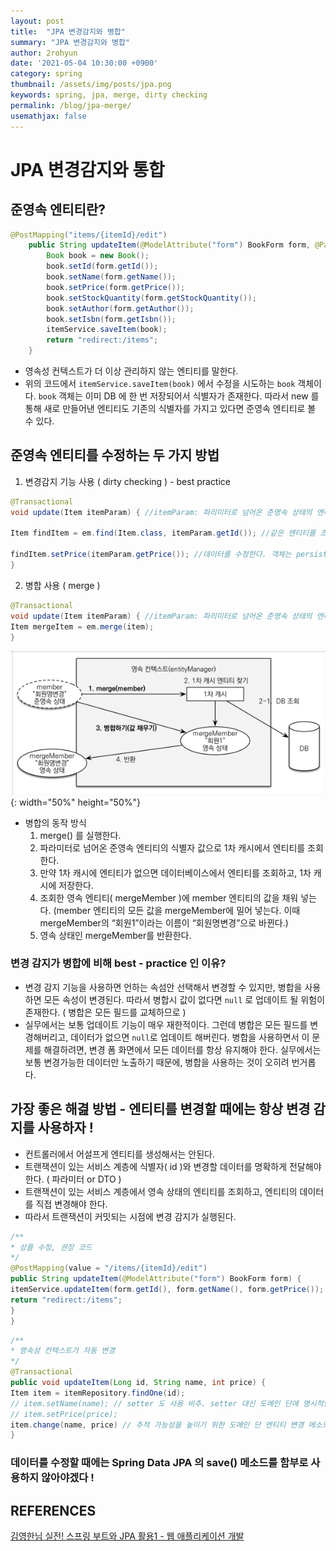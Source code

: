 ```yaml
---
layout: post
title:  "JPA 변경감지와 병합"
summary: "JPA 변경감지와 병합"
author: 2rohyun
date: '2021-05-04 10:30:00 +0900'
category: spring
thumbnail: /assets/img/posts/jpa.png
keywords: spring, jpa, merge, dirty checking
permalink: /blog/jpa-merge/
usemathjax: false
---
```


# JPA 변경감지와 통합

## 준영속 엔티티란?

```java
@PostMapping("items/{itemId}/edit")
    public String updateItem(@ModelAttribute("form") BookForm form, @PathVariable String itemId) {
        Book book = new Book();
        book.setId(form.getId());
        book.setName(form.getName());
        book.setPrice(form.getPrice());
        book.setStockQuantity(form.getStockQuantity());
        book.setAuthor(form.getAuthor());
        book.setIsbn(form.getIsbn());
        itemService.saveItem(book);
        return "redirect:/items";
    }
```

 - 영속성 컨텍스트가 더 이상 관리하지 않는 엔티티를 말한다.
 - 위의 코드에서 `itemService.saveItem(book)` 에서 수정을 시도하는 `book` 객체이다. `book` 객체는 이미 DB 에 한 번 저장되어서 식별자가 존재한다. 따라서 new 를 통해 새로 만들어낸 엔티티도 기존의 식별자를 가지고 있다면 준영속 엔티티로 볼 수 있다.

 ## 준영속 엔티티를 수정하는 두 가지 방법
 1. 변경감지 기능 사용 ( dirty checking ) - best practice

 ```java
 @Transactional
 void update(Item itemParam) { //itemParam: 파리미터로 넘어온 준영속 상태의 엔티티

 Item findItem = em.find(Item.class, itemParam.getId()); //같은 엔티티를 조회한다. 이때 조회함으로해서 해당 엔티티 객체는 persist 상태가 된다.

 findItem.setPrice(itemParam.getPrice()); //데이터를 수정한다. 객체는 persist 상태이기 때문에 save 메소드를 호출하지 않아도 변경이 감지되어 트랜잭션 커밋 시점에 업데이트 쿼리가 날아간다.
}
 ```

 2. 병합 사용 ( merge )

 ```java
 @Transactional
 void update(Item itemParam) { //itemParam: 파리미터로 넘어온 준영속 상태의 엔티티
 Item mergeItem = em.merge(item);
}
 ```

 ![jpamerge](/assets/img/posts/jpamerge.png){: width="50%" height="50%"}

 - 병합의 동작 방식
   1. merge() 를 실행한다.
   2. 파라미터로 넘어온 준영속 엔티티의 식별자 값으로 1차 캐시에서 엔티티를 조회한다.
   3. 만약 1차 캐시에 엔티티가 없으면 데이터베이스에서 엔티티를 조회하고, 1차 캐시에 저장한다.
   4. 조회한 영속 엔티티( mergeMember )에 member 엔티티의 값을 채워 넣는다. (member 엔티티의 모든 값을 mergeMember에 밀어 넣는다. 이때 mergeMember의 “회원1”이라는 이름이 “회원명변경”으로 바뀐다.)
   5. 영속 상태인 mergeMember를 반환한다.

### 변경 감지가 병합에 비해 best - practice 인 이유?
 - 변경 감지 기능을 사용하면 언하는 속섬안 선택해서 변경할 수 있지만, 병합을 사용하면 모든 속성이 변경된다. 따라서 병합시 값이 없다면 `null` 로 업데이트 될 위험이 존재한다. ( 병합은 모든 필드를 교체하므로 )
 - 실무에서는 보통 업데이트 기능이 매우 재한적이다. 그런데 병합은 모든 필드를 변경해버리고, 데이터가 없으면 `null`로 업데이트 해버린다. 병합을 사용하면서 이 문제를 해결하려면, 변경 폼 화면에서 모든 데이터를 항상 유지해야 한다. 실무에서는 보통 변경가능한 데이터만 노출하기 때문에, 병합을 사용하는 것이 오히려 번거롭다.

## 가장 좋은 해겶 방법 - 엔티티를 변경할 때에는 항상 변경 감지를 사용하자 !
 - 컨트롤러에서 어설프게 엔티티를 생성해서는 안된다.
 - 트랜잭션이 있는 서비스 계층에 식별자( id )와 변경할 데이터를 명확하게 전달해야 한다. ( 파라미터 or DTO )
 - 트랜잭션이 있는 서비스 계층에서 영속 상태의 엔티티를 조회하고, 엔티티의 데이터를 직접 변경해야 한다.
 - 따라서 트랜잭션이 커밋되는 시점에 변경 감지가 실행된다.

 ```java
 /**
 * 상품 수정, 권장 코드
 */
 @PostMapping(value = "/items/{itemId}/edit")
 public String updateItem(@ModelAttribute("form") BookForm form) {
 itemService.updateItem(form.getId(), form.getName(), form.getPrice());
 return "redirect:/items";
 }
}
 ```

 ```java
 /**
 * 영속성 컨텍스트가 자동 변경
 */
 @Transactional
 public void updateItem(Long id, String name, int price) {
 Item item = itemRepository.findOne(id);
 // item.setName(name); // setter 도 사용 비추. setter 대신 도메인 단에 명시적인 메소드를 만들어서 사용하자.
 // item.setPrice(price);
 item.change(name, price) // 추적 가능성을 높이기 위한 도메인 단 엔티티 변경 메소드
 }
 ```

 ### 데이터를 수정할 때에는 Spring Data JPA 의 save() 메소드를 함부로 사용하지 않아야겠다 !


## REFERENCES
[김영한님 실전! 스프링 부트와 JPA 활용1 - 웹 애플리케이션 개발](https://www.inflearn.com/course/%EC%8A%A4%ED%94%84%EB%A7%81%EB%B6%80%ED%8A%B8-JPA-%ED%99%9C%EC%9A%A9-1)



